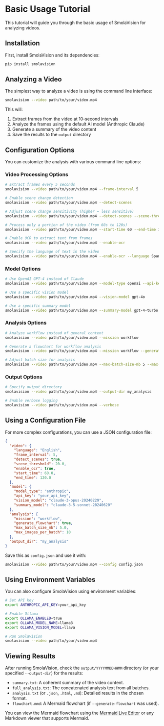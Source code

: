 # Basic Usage Tutorial

This tutorial will guide you through the basic usage of SmolaVision for analyzing videos.

## Installation

First, install SmolaVision and its dependencies:

```bash
pip install smolavision
```

## Analyzing a Video

The simplest way to analyze a video is using the command line interface:

```bash
smolavision --video path/to/your/video.mp4
```

This will:
1. Extract frames from the video at 10-second intervals
2. Analyze the frames using the default AI model (Anthropic Claude)
3. Generate a summary of the video content
4. Save the results to the `output` directory

## Configuration Options

You can customize the analysis with various command line options:

### Video Processing Options

```bash
# Extract frames every 5 seconds
smolavision --video path/to/your/video.mp4 --frame-interval 5

# Enable scene change detection
smolavision --video path/to/your/video.mp4 --detect-scenes

# Adjust scene change sensitivity (higher = less sensitive)
smolavision --video path/to/your/video.mp4 --detect-scenes --scene-threshold 20

# Process only a portion of the video (from 60s to 120s)
smolavision --video path/to/your/video.mp4 --start-time 60 --end-time 120

# Enable OCR to extract text from frames
smolavision --video path/to/your/video.mp4 --enable-ocr

# Specify the language of text in the video
smolavision --video path/to/your/video.mp4 --enable-ocr --language Spanish
```

### Model Options

```bash
# Use OpenAI GPT-4 instead of Claude
smolavision --video path/to/your/video.mp4 --model-type openai --api-key your_openai_key

# Use a specific vision model
smolavision --video path/to/your/video.mp4 --vision-model gpt-4o

# Use a specific summary model
smolavision --video path/to/your/video.mp4 --summary-model gpt-4-turbo
```

### Analysis Options

```bash
# Analyze workflow instead of general content
smolavision --video path/to/your/video.mp4 --mission workflow

# Generate a flowchart for workflow analysis
smolavision --video path/to/your/video.mp4 --mission workflow --generate-flowchart

# Adjust batch size for analysis
smolavision --video path/to/your/video.mp4 --max-batch-size-mb 5 --max-images-per-batch 10
```

### Output Options

```bash
# Specify output directory
smolavision --video path/to/your/video.mp4 --output-dir my_analysis

# Enable verbose logging
smolavision --video path/to/your/video.mp4 --verbose
```

## Using a Configuration File

For more complex configurations, you can use a JSON configuration file:

```json
{
  "video": {
    "language": "English",
    "frame_interval": 5,
    "detect_scenes": true,
    "scene_threshold": 20.0,
    "enable_ocr": true,
    "start_time": 60.0,
    "end_time": 120.0
  },
  "model": {
    "model_type": "anthropic",
    "api_key": "your_api_key",
    "vision_model": "claude-3-opus-20240229",
    "summary_model": "claude-3-5-sonnet-20240620"
  },
  "analysis": {
    "mission": "workflow",
    "generate_flowchart": true,
    "max_batch_size_mb": 5.0,
    "max_images_per_batch": 10
  },
  "output_dir": "my_analysis"
}
```

Save this as `config.json` and use it with:

```bash
smolavision --video path/to/your/video.mp4 --config config.json
```

## Using Environment Variables

You can also configure SmolaVision using environment variables:

```bash
# Set API key
export ANTHROPIC_API_KEY=your_api_key

# Enable Ollama
export OLLAMA_ENABLED=true
export OLLAMA_MODEL_NAME=llama3
export OLLAMA_VISION_MODEL=llava

# Run SmolaVision
smolavision --video path/to/your/video.mp4
```

## Viewing Results

After running SmolaVision, check the `output/YYYYMMDDHHMM` directory (or your specified `--output-dir`) for the results:

- `summary.txt`: A coherent summary of the video content.
- `full_analysis.txt`: The concatenated analysis text from all batches.
- `analysis.txt` (or `.json`, `.html`, `.md`): Detailed results in the chosen format.
- `flowchart.mmd`: A Mermaid flowchart (if `--generate-flowchart` was used).

You can view the Mermaid flowchart using the [Mermaid Live Editor](https://mermaid.live/) or any Markdown viewer that supports Mermaid.
